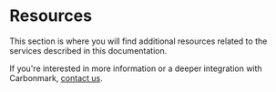 # Resources

This section is where you will find additional resources related to the services described in this documentation.

If you're interested in more information or a deeper integration with Carbonmark, [contact us](https://share-eu1.hsforms.com/1\_VneTUObQZmJm4kNcRuEoQg3axk).
